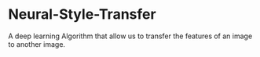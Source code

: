 # Neural-Style-Transfer
A deep learning Algorithm that allow us to transfer the features of an image to another image.
